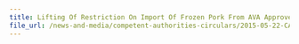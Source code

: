 ```yaml
---
title: Lifting Of Restriction On Import Of Frozen Pork From AVA Approved Establishment In Poland 
file_url: /news-and-media/competent-authorities-circulars/2015-05-22-CA.pdf
---
```

